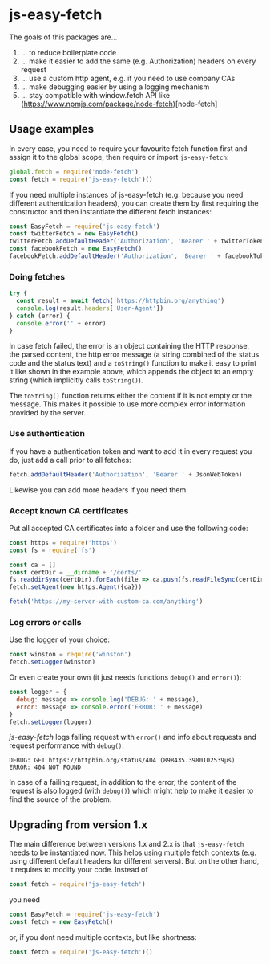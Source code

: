 # js-easy-fetch

The goals of this packages are...

1. ... to reduce boilerplate code
2. ... make it easier to add the same (e.g. Authorization) headers on every request
3. ... use a custom http agent, e.g. if you need to use company CAs
4. ... make debugging easier by using a logging mechanism
5. ... stay compatible with window.fetch API like (https://www.npmjs.com/package/node-fetch)[node-fetch]

## Usage examples

In every case, you need to require your favourite fetch function first and assign it to the global scope, then require or import `js-easy-fetch`:

```javascript
global.fetch = require('node-fetch')
const fetch = require('js-easy-fetch')()
```

If you need multiple instances of js-easy-fetch (e.g. because you need different authentication headers), you can create
them by first requiring the constructor and then instantiate the different fetch instances:

```javascript
const EasyFetch = require('js-easy-fetch')
const twitterFetch = new EasyFetch()
twitterFetch.addDefaultHeader('Authorization', 'Bearer ' + twitterToken)
const facebookFetch = new EasyFetch()
facebookFetch.addDefaultHeader('Authorization', 'Bearer ' + facebookToken)
```

### Doing fetches
```javascript
try {
  const result = await fetch('https://httpbin.org/anything')
  console.log(result.headers['User-Agent'])
} catch (error) {
  console.error('' + error)
}
```

In case fetch failed, the error is an object containing the HTTP response, the parsed content, the http error message (a string combined of the status code and the status text) and a `toString()` function to make it easy to print it like shown in the example above, which appends the object to an empty string (which implicitly calls `toString()`).

The `toString()` function returns either the content if it is not empty or the message. This makes it possible to use more complex error information provided by the server.

### Use authentication

If you have a authentication token and want to add it in every request you do, just add a call prior to all fetches:

```javascript
fetch.addDefaultHeader('Authorization', 'Bearer ' + JsonWebToken)
```

Likewise you can add more headers if you need them.

### Accept known CA certificates

Put all accepted CA certificates into a folder and use the following code:

```javascript
const https = require('https')
const fs = require('fs')

const ca = []
const certDir = __dirname + '/certs/'
fs.readdirSync(certDir).forEach(file => ca.push(fs.readFileSync(certDir + '/' + file, {encoding: 'utf-8'})))
fetch.setAgent(new https.Agent({ca}))

fetch('https://my-server-with-custom-ca.com/anything')
```

### Log errors or calls

Use the logger of your choice:

```javascript
const winston = require('winston')
fetch.setLogger(winston)
```

Or even create your own (it just needs functions `debug()` and `error()`):
```javascript
const logger = {
  debug: message => console.log('DEBUG: ' + message),
  error: message => console.error('ERROR: ' + message)
}
fetch.setLogger(logger)
```

*js-easy-fetch* logs failing request with `error()` and info about requests and request performance with `debug()`:

```
DEBUG: GET https://httpbin.org/status/404 (898435.3980102539µs)
ERROR: 404 NOT FOUND
```

In case of a failing request, in addition to the error, the content of the request is also logged (with `debug()`) which might help to make it easier to find the source of the problem.

## Upgrading from version 1.x

The main difference between versions 1.x and 2.x is that `js-easy-fetch` needs to be instantiated now.
This helps using multiple fetch contexts (e.g. using different default headers for different servers).
But on the other hand, it requires to modify your code. Instead of

```javascript
const fetch = require('js-easy-fetch')
```

you need
```javascript
const EasyFetch = require('js-easy-fetch')
const fetch = new EasyFetch()
```

or, if you dont need multiple contexts, but like shortness:
```javascript
const fetch = require('js-easy-fetch')()
```
